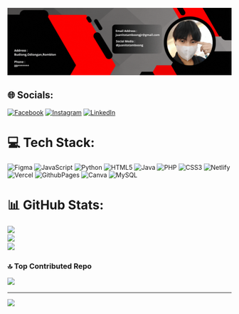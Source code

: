 ![logo](https://github.com/JuanitoTamboong/JuanitoTamboong/blob/main/wans.gif)


## 🌐 Socials:
[![Facebook](https://img.shields.io/badge/Facebook-%231877F2.svg?logo=Facebook&logoColor=white)](https://facebook.com/https://web.facebook.com/juanito.tamboong.000) [![Instagram](https://img.shields.io/badge/Instagram-%23E4405F.svg?logo=Instagram&logoColor=white)](https://instagram.com/https://www.instagram.com/itsmepapawans/) [![LinkedIn](https://img.shields.io/badge/LinkedIn-%230077B5.svg?logo=linkedin&logoColor=white)](https://linkedin.com/in/https://www.linkedin.com/in/juanito-f-tamboong-jr-b4271a227/) 

# 💻 Tech Stack:
![Figma](https://img.shields.io/badge/figma-%23F24E1E.svg?style=for-the-badge&logo=figma&logoColor=white) ![JavaScript](https://img.shields.io/badge/javascript-%23323330.svg?style=for-the-badge&logo=javascript&logoColor=%23F7DF1E) ![Python](https://img.shields.io/badge/python-3670A0?style=for-the-badge&logo=python&logoColor=ffdd54) ![HTML5](https://img.shields.io/badge/html5-%23E34F26.svg?style=for-the-badge&logo=html5&logoColor=white) ![Java](https://img.shields.io/badge/java-%23ED8B00.svg?style=for-the-badge&logo=openjdk&logoColor=white) ![PHP](https://img.shields.io/badge/php-%23777BB4.svg?style=for-the-badge&logo=php&logoColor=white) ![CSS3](https://img.shields.io/badge/css3-%231572B6.svg?style=for-the-badge&logo=css3&logoColor=white) ![Netlify](https://img.shields.io/badge/netlify-%23000000.svg?style=for-the-badge&logo=netlify&logoColor=#00C7B7) ![Vercel](https://img.shields.io/badge/vercel-%23000000.svg?style=for-the-badge&logo=vercel&logoColor=white) ![GithubPages](https://img.shields.io/badge/github%20pages-121013?style=for-the-badge&logo=github&logoColor=white) ![Canva](https://img.shields.io/badge/Canva-%2300C4CC.svg?style=for-the-badge&logo=Canva&logoColor=white) ![MySQL](https://img.shields.io/badge/mysql-%2300000f.svg?style=for-the-badge&logo=mysql&logoColor=white)
# 📊 GitHub Stats:
![](https://github-readme-stats.vercel.app/api?username=JuanitoTamboong&theme=material-palenight&hide_border=true&include_all_commits=false&count_private=false)<br/>
![](https://github-readme-streak-stats.herokuapp.com/?user=JuanitoTamboong&theme=material-palenight&hide_border=true)<br/>
![](https://github-readme-stats.vercel.app/api/top-langs/?username=JuanitoTamboong&theme=material-palenight&hide_border=true&include_all_commits=false&count_private=false&layout=compact)

### 🔝 Top Contributed Repo
![](https://github-contributor-stats.vercel.app/api?username=JuanitoTamboong&limit=5&theme=tokyonight&combine_all_yearly_contributions=true)

---
[![](https://visitcount.itsvg.in/api?id=JuanitoTamboong&icon=7&color=0)](https://visitcount.itsvg.in)

<!-- Proudly created with GPRM ( https://gprm.itsvg.in ) -->
###



###

<br clear="both">

<!--<img src="https://raw.githubusercontent.com/JuanitoTamboong/JuanitoTamboong/output/snake.svg" alt="Snake animation" />-->

###

